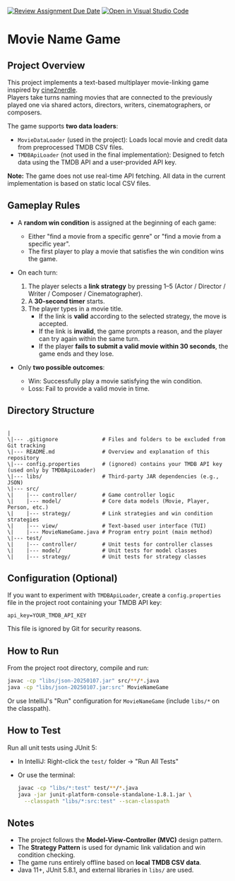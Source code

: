 [![Review Assignment Due Date](https://classroom.github.com/assets/deadline-readme-button-22041afd0340ce965d47ae6ef1cefeee28c7c493a6346c4f15d667ab976d596c.svg)](https://classroom.github.com/a/nK589Lr0)
[![Open in Visual Studio Code](https://classroom.github.com/assets/open-in-vscode-2e0aaae1b6195c2367325f4f02e2d04e9abb55f0b24a779b69b11b9e10269abc.svg)](https://classroom.github.com/online_ide?assignment_repo_id=19360701&assignment_repo_type=AssignmentRepo)

# Movie Name Game

## Project Overview
This project implements a text-based multiplayer movie-linking game inspired by [cine2nerdle](https://cine2nerdle.app/battle).  
Players take turns naming movies that are connected to the previously played one via shared actors, directors, writers, cinematographers, or composers.

The game supports **two data loaders**:
- `MovieDataLoader` (used in the project): Loads local movie and credit data from preprocessed TMDB CSV files.
- `TMDBApiLoader` (not used in the final implementation): Designed to fetch data using the TMDB API and a user-provided API key.

**Note:** The game does not use real-time API fetching. All data in the current implementation is based on static local CSV files.

## Gameplay Rules

- A **random win condition** is assigned at the beginning of each game:
  - Either "find a movie from a specific genre" or "find a movie from a specific year".
  - The first player to play a movie that satisfies the win condition wins the game.

- On each turn:
  1. The player selects a **link strategy** by pressing 1–5 (Actor / Director / Writer / Composer / Cinematographer).
  2. A **30-second timer** starts.
  3. The player types in a movie title.
     - If the link is **valid** according to the selected strategy, the move is accepted.
     - If the link is **invalid**, the game prompts a reason, and the player can try again within the same turn.
     - If the player **fails to submit a valid movie within 30 seconds**, the game ends and they lose.

- Only **two possible outcomes**:
  - Win: Successfully play a movie satisfying the win condition.
  - Loss: Fail to provide a valid movie in time.

## Directory Structure

```

|
\|--- .gitignore              # Files and folders to be excluded from Git tracking
\|--- README.md               # Overview and explanation of this repository
\|--- config.properties       # (ignored) contains your TMDB API key (used only by TMDBApiLoader)
\|--- libs/                   # Third-party JAR dependencies (e.g., JSON)
\|--- src/
\|    |--- controller/        # Game controller logic
\|    |--- model/             # Core data models (Movie, Player, Person, etc.)
\|    |--- strategy/          # Link strategies and win condition strategies
\|    |--- view/              # Text-based user interface (TUI)
\|    |--- MovieNameGame.java # Program entry point (main method)
\|--- test/
\|    |--- controller/        # Unit tests for controller classes
\|    |--- model/             # Unit tests for model classes
\|    |--- strategy/          # Unit tests for strategy classes

````

## Configuration (Optional)
If you want to experiment with `TMDBApiLoader`, create a `config.properties` file in the project root containing your TMDB API key:

```properties
api_key=YOUR_TMDB_API_KEY
````

This file is ignored by Git for security reasons.

## How to Run

From the project root directory, compile and run:

```bash
javac -cp "libs/json-20250107.jar" src/**/*.java
java -cp "libs/json-20250107.jar:src" MovieNameGame
```

Or use IntelliJ's "Run" configuration for `MovieNameGame` (include `libs/*` on the classpath).

## How to Test

Run all unit tests using JUnit 5:

* In IntelliJ: Right-click the `test/` folder → "Run All Tests"
* Or use the terminal:

  ```bash
  javac -cp "libs/*:test" test/**/*.java
  java -jar junit-platform-console-standalone-1.8.1.jar \
    --classpath "libs/*:src:test" --scan-classpath
  ```

## Notes

* The project follows the **Model-View-Controller (MVC)** design pattern.
* The **Strategy Pattern** is used for dynamic link validation and win condition checking.
* The game runs entirely offline based on **local TMDB CSV data**.
* Java 11+, JUnit 5.8.1, and external libraries in `libs/` are used.

